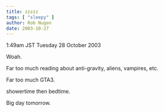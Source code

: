 ```yaml
---
title: zzzzz
tags: [ "sleepy" ]
author: Rob Nugen
date: 2003-10-27
---
```


<p class=date>1:49am JST Tuesday 28 October 2003</p>

<p>Woah.</p>

<p>Far too much reading about anti-gravity, aliens, vampires, etc.</p>

<p>Far too much GTA3.</p>

<p>showertime then bedtime.</p>

<p>Big day tomorrow.</p>
